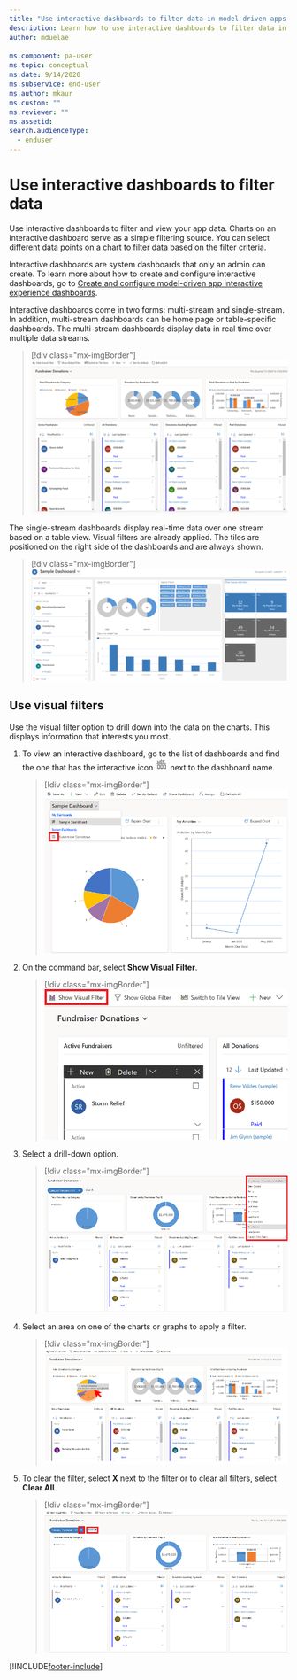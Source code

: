 ```yaml
---
title: "Use interactive dashboards to filter data in model-driven apps| MicrosoftDocs"
description: Learn how to use interactive dashboards to filter data in Power Apps.
author: mduelae

ms.component: pa-user
ms.topic: conceptual
ms.date: 9/14/2020
ms.subservice: end-user
ms.author: mkaur
ms.custom: ""
ms.reviewer: ""
ms.assetid: 
search.audienceType: 
  - enduser
---
```

# Use interactive dashboards to filter data

Use interactive dashboards to filter and view your app data. Charts on an interactive dashboard serve as a simple filtering source. You can select different data points on a chart to filter data based on the filter criteria. 

Interactive dashboards are system dashboards that only an admin can create. To learn more about how to create and configure interactive dashboards, go to [Create and configure model-driven app interactive experience dashboards](../maker/model-driven-apps/configure-interactive-experience-dashboards.md).

Interactive dashboards come in two forms: multi-stream and single-stream. In addition, multi-stream dashboards can be home page or table-specific dashboards. The multi-stream dashboards display data in real time over multiple data streams. 


> [!div class="mx-imgBorder"]
> ![Multi-stream interactive dashboard.](media/interactive_dashboard.png "Multi-stream interactive dashboard") 


The single-stream dashboards display real-time data over one stream based on a table view. Visual filters are already applied. The tiles are positioned on the right side of the dashboards and are always shown.

> [!div class="mx-imgBorder"]
> ![Single-stream interactive dashboard.](media/single_stream.png "Single-stream interactive dashboard") 

 
 ## Use visual filters
 
 Use the visual filter option to drill down into the data on the charts. This displays information that interests you most.

 1. To view an interactive dashboard, go to the list of dashboards and find the one that has the interactive icon ![Interactive dashboard icon.](media/interactive_dashboard_icon.png "Interactive dashboard icon") next to the dashboard name.

    > [!div class="mx-imgBorder"]
    > ![View an interactive dashboard.](media/view_interactive_dashboard.png "View an interactive dashboard")
  
2. On the command bar, select **Show Visual Filter**. 


   > [!div class="mx-imgBorder"]
   > ![Show Visual Filter.](media/show_visual_filter.png "Show Visual Filter")
  
3. Select a drill-down option.


   > [!div class="mx-imgBorder"]
   > ![Select drill-down option.](media/drill_down.png "Select drill-down option")



<!-- Below, should it be "Select an area on a chart or graph ..."? -->

4. Select an area on one of the charts or graphs to apply a filter. 

   > [!div class="mx-imgBorder"]
   > ![Select an area on a chart.](media/select_chart_area.png "Select an area on a chart")
  
5. To clear the filter, select **X** next to the filter or to clear all filters, select **Clear All**.

   > [!div class="mx-imgBorder"]
   > ![Clear filters.](media/clear_filter.png "Clear filters")


[!INCLUDE[footer-include](../includes/footer-banner.md)]
